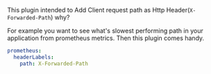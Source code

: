 This plugin intended to Add Client request path as Http Header(`X-Forwarded-Path`) why?

For example you want to see what's slowest performing path in your application from prometheus metrics. Then this plugin comes handy.

```yaml
prometheus:
  headerLabels:
    path: X-Forwarded-Path
```